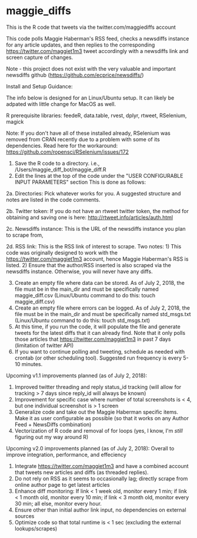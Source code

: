 # maggie_diffs
This is the R code that tweets via the twitter.com/maggiediffs account

This code polls Maggie Haberman's RSS feed, checks a newsdiffs instance for any article updates, and then replies to the corresponding 
https://twitter.com/maggiet1m3 tweet accordingly with a newsdiffs link and screen capture of changes.

Note - this project does not exist with the very valuable and important newsdiffs github (https://github.com/ecprice/newsdiffs/)

Install and Setup Guidance:

The info below is designed for an Linux/Ubuntu setup. It can likely be adpated with little change for MacOS as well.

R prerequisite libraries: feedeR, data.table, rvest, dplyr, rtweet, RSelenium, magick

Note: If you don't have all of these installed already, RSelenium was removed from CRAN recently due to a problem with some of its dependencies. Read here for the workaround: https://github.com/ropensci/RSelenium/issues/172

1. Save the R code to a directory. i.e., /Users/maggie_diff_bot/maggie_diff.R
2. Edit the lines at the top of the code under the "USER CONFIGURABLE INPUT PARAMETERS" section This is done as follows:

2a. Directories: Pick whatever works for you. A suggested structure and notes are listed in the code comments.

2b. Twitter token: If you do not have an rtweet twitter token, the method for obtaining and saving one is here: http://rtweet.info/articles/auth.html

2c. Newsdiffs instance: This is the URL of the newsdiffs instance you plan to scrape from,

2d. RSS link: This is the RSS link of interest to scrape. Two notes: 1) This code was originally designed to work with the https://twitter.com/maggiet1m3 account, hence Maggie Haberman's RSS is listed. 2) Ensure that the author/RSS inserted is also scraped via the newsdiffs instance. Otherwise, you will never have any diffs.

3. Create an empty file where data can be stored. As of July 2, 2018, the file must be in the main_dir and must be specifically named maggie_diff.csv (Linux/Ubuntu command to do this: touch maggie_diff.csv)
4. Create an empty file where errors can be logged. As of July 2, 2018, the file must be in the main_dir and must be specifically named std_msgs.txt (Linux/Ubuntu command to do this: touch std_msgs.txt)
5. At this time, if you run the code, it will populate the file and generate tweets for the latest diffs that it can already find. Note that it only polls those articles that https://twitter.com/maggiet1m3 in past 7 days (limitation of twitter API)
6. If you want to continue polling and tweeting, schedule as needed with crontab (or other scheduling tool). Suggested run frequency is every 5-10 minutes.

Upcoming v1.1 improvements planned (as of July 2, 2018):
1. Improved twitter threading and reply status_id tracking (will allow for tracking > 7 days since reply_id will always be known)
2. Improvement for specific case where number of total screenshots is < 4, but one individual screenshot is > 1 screen
3. Generalize code and take out the Maggie Haberman specific items. Make it as user configurable as possible (so that it works on any Author Feed + NewsDiffs combination)
4. Vectorization of R code and removal of for loops (yes, I know, I'm *still* figuring out my way around R)

Upcoming v2.0 improvements planned (as of July 2, 2018):
Overall to improve integration, performance, and effeciency
1. Integrate https://twitter.com/maggiet1m3 and have a combined account that tweets new articles and diffs (as threaded replies).
2. Do not rely on RSS as it seems to occasionally lag; directly scrape from online author page to get latest articles
3. Enhance diff monitoring: If link < 1 week old, monitor every 1 min; if link < 1 month old, monitor every 10 min; if link < 3 month old, monitor every 30 min; all else, monitor every hour.
4. Ensure other than initial author link input, no dependencies on external sources
5. Optimize code so that total runtime is < 1 sec (excluding the external lookups/scrapes)

